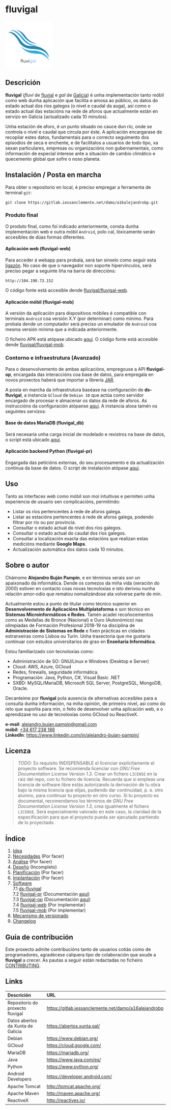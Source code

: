 # fluvigal

<img src="doc/img/0_logo.png" width="150" height="150"/>

## Descrición

__fluvigal__ (_fluvi_ de [fluvial](https://academia.gal/dicionario/-/termo/fluvial) e _gal_ de [Galicia](https://gl.wikipedia.org/wiki/Galicia)) é unha implementación tanto móbil como web dunha aplicación que facilita e amosa ao público, os datos do estado actual dos ríos galegos (o nivel e caudal da auga), así como o estado actual das estacións na rede de aforos que actualmente están en servizo en Galicia (actualizado cada 10 minutos).

Unha estación de aforo, é un punto situado no cauce dun río, onde se controla o nivel e caudal que circula por éste. A aplicación encargarase de recopilar estes datos, fundamentais para o correcto seguimento dos episodios de seca e enchente, e de facilitalos a usuarios de todo tipo, xa sexan particulares, empresas ou organizacións non gubernamentais, como información de especial interese ante a situación de cambio climático e quecemento global que sofre o noso planeta.

## Instalación / Posta en marcha

Para obter o repositorio en local, é preciso empregar a ferramenta de terminal `git`:

    git clone https://gitlab.iessanclemente.net/damo/a16alejandrobp.git

### Produto final

O produto final, como foi indicado anteriormente, consta dunha implementación web e outra móbil `Android`, polo cal, lóxicamente serán accesibles de dúas formas diferentes.

#### Aplicación web (fluvigal-web)

Para acceder á webapp para probala, será tan sinxelo como seguir esta [ligazón](http://104.198.73.152). No caso de que o navegador non soporte hipervínculos, será preciso pegar a seguinte liña na barra de direccións:

    http://104.198.73.152

O código fonte está accesible dende [fluvigal/fluvigal-web](fluvigal/fluvigal-web).

#### Aplicación móbil (fluvigal-mob)

A versión da aplicación para dispositivos móbiles é compatible con terminais `Android` coa versión X.Y (por determinar) como mínimo. Para probala dende un computador será preciso un emulador de `Android` coa mesma versión mínima que a indicada anteriormente. 

O ficheiro APK está atópase ubicado [aquí](). O código fonte está accesible dende [fluvigal/fluvigal-mob](fluvigal/fluvigal-mob).

### Contorno e infraestrutura (Avanzado)

Para o desenvolvemento de ambas aplicacións, empregouse a API __fluvigal-op__, encargada das interaccións coa base de datos, para empregala en novos proxectos haberá que importar a librería [JAR](fluvigal/fluvigal-op).

A posta en marcha da infraestrutura baséase na configuración de __ds-fluvigal__, a instancia `GCloud` de `Debian 10` que actúa como servidor encargado de procesar e almacenar os datos da rede de aforos. As instruccións da configuración atópanse [aquí](fluvigal/ds-fluvigal). A instancia aloxa tamén os seguintes servizos:

#### Base de datos MariaDB (fluvigal_db)

Será necesaria unha carga inicial de modelado e rexistros na base de datos, o script está ubicado [aquí](fluvigal/ds-fluvigal/fluvigal_db.sql). 

#### Aplicación backend Python (fluvigal-pr)

Engargada das peticións externas, do seu procesamento e da actualización continua da base de datos. O script de instalación atópase [aquí](fluvigal/fluvigal-pr/fluvigal-pr-setup.sh).

## Uso

Tanto as interfaces web como móbil son moi intuitivas e permiten unha experiencia de usuario sen complicacións, permitindo:

+ Listar os ríos pertencentes á rede de aforos galega.
+ Listar as estacións pertencentes á rede de aforos galega, podendo filtrar por río ou por provincia.
+ Consultar o estado actual do nivel dos ríos galegos.
+ Consultar o estado actual do caudal dos ríos galegos.
+ Consultar a localización exacta das estacións que realizan estas medicións mediante __Google Maps__.
+ Actualización automática dos datos cada 10 minutos.

## Sobre o autor

Chámome __Alejandro Buján Pampín__, e en términos xerais son un apaixonado da informática. Dende os comezos da miña vida (xeración do 2000) estiven en contacto coas novas tecnoloxías e isto derivou nunha relación amor-odio que rematou nomalizándose ata volverse parte de min.

Actualmente estou a punto de titular como técnico superior en __Desenvolvemento de Aplicacións Multiplataforma__ e son técnico en __Sistemas Microinformáticos e Redes__. Tamén acadei recoñocementos como as Medallas de Bronce (Nacional) e Ouro (Autonómico) nas olimpiadas de Formación Profesional 2018-19 na disciplina de __Administración de Sistemas en Rede__ e fixen prácticas en cidades estranxeiras como Lisboa ou Turín. Unha traxectoria que me gustaría continuar con estudos universitarios de grao en __Enxeñaría Informática__.

Estou familiarizado con tecnoloxías como:  
+ Administración de SO: GNU/Linux e Windows (Desktop e Server)
+ Cloud: AWS, Azure, GCloud
+ Redes, firewalls, seguridade informática.
+ Programación: Java, Python, C#, Visual Basic .NET
+ SXBD: MySQL/MariaDB, Microsoft SQL Server, PostgreSQL, MongoDB, Oracle.

Decanteime por __fluvigal__ pola ausencia de alternativas accesibles para a consulta dunha información, na miña opinión, de primeiro nivel, así como do reto que supoñía para min, o feito de desenvolver unha aplicación web, e o aprendizaxe no uso de tecnoloxías como GCloud ou ReactiveX.

__e-mail__: <alejandro.bujan.pampin@gmail.com>  
__móbil__: [+34 617 238 186](tel:+34617238186)  
__LinkedIn__: <https://www.linkedin.com/in/alejandro-bujan-pampin/>


## Licenza

> *TODO*: Es requisito INDISPENSABLE el licenciar explícitamente el proyecto software. Se recomienda licenciar con *GNU Free Documentation License Version 1.3*. Crear un fichero `LICENSE` en la raiz del repo, con tu fichero de licencia. Recuerda que si empleas una licencia de software libre estás autorizando la derivación de tu obra bajo la misma licencia que elijas, pudiendo dar continuidad, p. e. otro alumno, para continuar tu proyecto en otro curso.
> Si tu proyecto es documental, recomendamos los términos de *GNU Free Documentation License Version 1.3*, crea igualmente el fichero `LICENSE`. Será especialmente valorado en este caso, la claridad de la especificación para que el proyecto pueda ser ejecutado partiendo de lo proyectado.


## Índice

1. [Idea](doc/1_idea.md) 
2. [Necesidades](doc/templates/2_necesidades.md) (Por facer)
3. [Análise](doc/templates/3_analise.md) (Por facer)
4. [Deseño](doc/4_deseño.md) (Incompleto)
5. [Planificación](doc/templates/5_planificacion.md) (Por facer)
6. [Implantación](doc/templates/6_implantacion.md) (Por facer)
7. [Software](fluvigal/)  
    7.1 [ds-fluvigal](fluvigal/ds-fluvigal/)  
    7.2 [fluvigal-pr](fluvigal/fluvigal-pr/) (Documentación [aquí](fluvigal/fluvigal-op/fluvigal-op/target/site/apidocs/index.html))  
    7.3 [fluvigal-op](fluvigal/fluvigal-op/) (Documentación [aquí](fluvigal/fluvigal-pr/fluvigal-pr/doc/fluvigal-pr.html))  
    7.4 [fluvigal-web](fluvigal/fluvigal-web/) (Por implementar)  
    7.5 [fluvigal-mob](fluvigal/fluvigal-mob/) (Por implementar)  
8. [Mecanismo de versionado](doc/versionado.md)
9. [Changelog](CHANGELOG.md)

## Guía de contribución

Este proxecto admite contribucións tanto de usuarios cotiás como de programadores, agradécese calquera tipo de colaboración que axude a __fluvigal__ a crecer. As pautas a seguir están redactadas no ficheiro [CONTRIBUTING](CONTRIBUTING.md).

## Links

| Descrición                          | URL
|:-                                   |:-
| Repositorio do proxecto fluvigal    | https://gitlab.iessanclemente.net/damo/a16alejandrobp
| Datos abertos da Xunta de Galicia   | https://abertos.xunta.gal/
| Debian                              | https://www.debian.org/
| GCloud                              | https://cloud.google.com/
| MariaDB                             | https://mariadb.org/
| Java                                | https://www.java.com/es/
| Python                              | https://www.python.org/
| Android Developers                  | https://developer.android.com/
| Apache Tomcat                       | http://tomcat.apache.org/
| Apache Maven                        | http://maven.apache.org/
| ReactiveX                           | http://reactivex.io/

